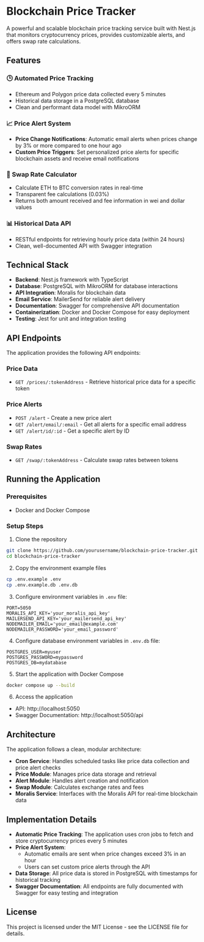 # Blockchain Price Tracker

A powerful and scalable blockchain price tracking service built with Nest.js that monitors cryptocurrency prices, provides customizable alerts, and offers swap rate calculations.

## Features

### 🕒 Automated Price Tracking
- Ethereum and Polygon price data collected every 5 minutes
- Historical data storage in a PostgreSQL database
- Clean and performant data model with MikroORM

### 📈 Price Alert System
- **Price Change Notifications**: Automatic email alerts when prices change by 3% or more compared to one hour ago
- **Custom Price Triggers**: Set personalized price alerts for specific blockchain assets and receive email notifications

### 🔄 Swap Rate Calculator
- Calculate ETH to BTC conversion rates in real-time
- Transparent fee calculations (0.03%)
- Returns both amount received and fee information in wei and dollar values

### 📊 Historical Data API
- RESTful endpoints for retrieving hourly price data (within 24 hours)
- Clean, well-documented API with Swagger integration

## Technical Stack

- **Backend**: Nest.js framework with TypeScript
- **Database**: PostgreSQL with MikroORM for database interactions
- **API Integration**: Moralis for blockchain data
- **Email Service**: MailerSend for reliable alert delivery
- **Documentation**: Swagger for comprehensive API documentation
- **Containerization**: Docker and Docker Compose for easy deployment
- **Testing**: Jest for unit and integration testing

## API Endpoints

The application provides the following API endpoints:

### Price Data
- `GET /prices/:tokenAddress` - Retrieve historical price data for a specific token

### Price Alerts
- `POST /alert` - Create a new price alert
- `GET /alert/email/:email` - Get all alerts for a specific email address
- `GET /alert/id/:id` - Get a specific alert by ID

### Swap Rates
- `GET /swap/:tokenAddress` - Calculate swap rates between tokens

## Running the Application

### Prerequisites
- Docker and Docker Compose

### Setup Steps

1. Clone the repository
```bash
git clone https://github.com/yourusername/blockchain-price-tracker.git
cd blockchain-price-tracker
```

2. Copy the environment example files
```bash
cp .env.example .env
cp .env.example.db .env.db
```

3. Configure environment variables in `.env` file:
```
PORT=5050
MORALIS_API_KEY='your_moralis_api_key'
MAILERSEND_API_KEY='your_mailersend_api_key'
NODEMAILER_EMAIL='your_email@example.com'
NODEMAILER_PASSWORD='your_email_password'
```

4. Configure database environment variables in `.env.db` file:
```
POSTGRES_USER=myuser
POSTGRES_PASSWORD=mypassword
POSTGRES_DB=mydatabase
```

5. Start the application with Docker Compose
```bash
docker compose up --build
```

6. Access the application
- API: http://localhost:5050
- Swagger Documentation: http://localhost:5050/api

## Architecture

The application follows a clean, modular architecture:

- **Cron Service**: Handles scheduled tasks like price data collection and price alert checks
- **Price Module**: Manages price data storage and retrieval
- **Alert Module**: Handles alert creation and notification
- **Swap Module**: Calculates exchange rates and fees
- **Moralis Service**: Interfaces with the Moralis API for real-time blockchain data

## Implementation Details

- **Automatic Price Tracking**: The application uses cron jobs to fetch and store cryptocurrency prices every 5 minutes
- **Price Alert System**: 
  - Automatic emails are sent when price changes exceed 3% in an hour
  - Users can set custom price alerts through the API
- **Data Storage**: All price data is stored in PostgreSQL with timestamps for historical tracking
- **Swagger Documentation**: All endpoints are fully documented with Swagger for easy testing and integration

## License

This project is licensed under the MIT License - see the LICENSE file for details.

